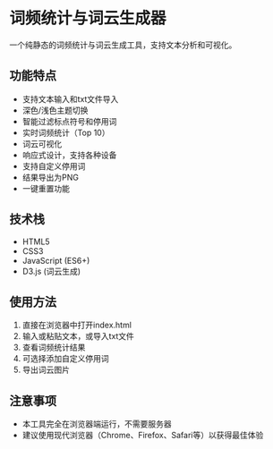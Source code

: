 # 词频统计与词云生成器

一个纯静态的词频统计与词云生成工具，支持文本分析和可视化。

## 功能特点

- 支持文本输入和txt文件导入
- 深色/浅色主题切换
- 智能过滤标点符号和停用词
- 实时词频统计（Top 10）
- 词云可视化
- 响应式设计，支持各种设备
- 支持自定义停用词
- 结果导出为PNG
- 一键重置功能

## 技术栈

- HTML5
- CSS3
- JavaScript (ES6+)
- D3.js (词云生成)

## 使用方法

1. 直接在浏览器中打开index.html
2. 输入或粘贴文本，或导入txt文件
3. 查看词频统计结果
4. 可选择添加自定义停用词
5. 导出词云图片

## 注意事项

- 本工具完全在浏览器端运行，不需要服务器
- 建议使用现代浏览器（Chrome、Firefox、Safari等）以获得最佳体验
